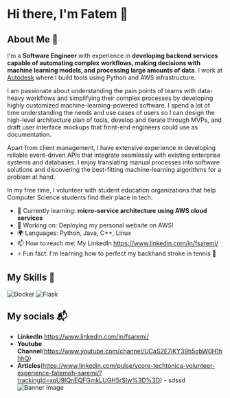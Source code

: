 # Hi there, I'm Fatem 👋

## About Me 🚀

I'm a **Software Engineer** with experience in **developing backend services capable of automating complex workflows, making decisions with machine learning models, and processing large amounts of data**. I work at [Autodesk](https://www.autodesk.com/) where I build tools using Python and AWS infrastructure. 

I am passionate about understanding the pain points of teams with data-heavy workflows and simplifying their complex processes by developing highly customized machine-learning-powered software. I spend a lot of time understanding the needs and use cases of users so I can design the high-level architecture plan of tools, develop and iterate through MVPs, and draft user interface mockups that front-end engineers could use as documentation.

Apart from client management, I have extensive experience in developing reliable event-driven APIs that integrate seamlessly with existing enterprise systems and databases. I enjoy translating manual processes into software solutions and discovering the best-fitting machine-learning algorithms for a problem at hand.  

In my free time, I volunteer with student education organizations that help Computer Science students find their place in tech. 

- 🌱 Currently learning: **micro-service architecture using AWS cloud services**
- 🔭 Working on: Deploying my personal website on AWS!
- 🌍 Languages: Python, Java, C++, Linux
- 📫 How to reach me: My LinkedIn https://www.linkedin.com/in/fsaremi/
- ⚡ Fun fact: I'm learning how to perfect my backhand stroke in tennis 🎾 

## My Skills 🧠

![Docker](https://img.shields.io/badge/Docker-2CA5E0?style=for-the-badge&logo=docker&logoColor=white)
![Flask](https://img.shields.io/badge/Flask-000000?style=for-the-badge&logo=flask&logoColor=white)

<!--- ## Featured Projects 💻

### [Project 1 Title](project_1_link)

![Project 1 Screenshot](project_1_screenshot_url)

**[Project 1 Title]** is a **[brief project description]** built with **[technologies used]**. This project demonstrates my ability to **[skills demonstrated by the project]**. You can  check out the repository [here](project_1_repository_link).
-->

## My socials 📬
- **LinkedIn** https://www.linkedin.com/in/fsaremi/
- **Youtube Channel**(https://www.youtube.com/channel/UCaS2E7iKY39h5obW0H1hhhQ)
- **Articles**(https://www.linkedin.com/pulse/ycore-techtonica-volunteer-experience-fatemeh-saremi/?trackingId=xqU9IQnEQFGmkLUGH5rSIw%3D%3D)
      - sdssd   
![Banner Image](https://leverageedublog.s3.ap-south-1.amazonaws.com/blog/wp-content/uploads/2020/06/22210327/BE-Computer-Science-1600x1001.png)

